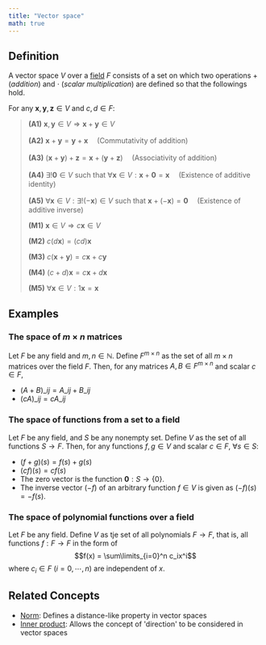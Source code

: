 ```yaml
---
title: "Vector space"
math: true
---
```


## Definition

A vector space $V$ over a [field](notes/Field.md) $F$ consists of a set on which two operations $+$ (_addition_) and $\cdot$ (_scalar multiplication_) are defined so that the followings hold.

For any $\mathbf{x}, \mathbf{y}, \mathbf{z} \in V$ and $c, d \in F$:
> **(A1)** $\mathbf{x}, \mathbf{y} \in V \Rightarrow \mathbf{x} + \mathbf{y} \in V$
>
> **(A2)** $\mathbf{x} + \mathbf{y} = \mathbf{y} + \mathbf{x}$ 　(Commutativity of addition)
>
> **(A3)** $(\mathbf{x} + \mathbf{y}) + \mathbf{z} = \mathbf{x} + (\mathbf{y} + \mathbf{z})$ 　(Associativity of addition)
>
> **(A4)** $\exists ! \mathbf{0} \in V$ such that $\forall \mathbf{x} \in V: \mathbf{x} + \mathbf{0} = \mathbf{x}$ 　(Existence of additive identity)
>
> **(A5)** $\forall \mathbf{x} \in V: \exists ! (-\mathbf{x}) \in V$ such that $\mathbf{x} + (-\mathbf{x}) = \mathbf{0}$ 　(Existence of additive inverse)
>
> **(M1)** $\mathbf{x} \in V \Rightarrow c\mathbf{x} \in V$
>
> **(M2)** $c(d\mathbf{x}) = (cd)\mathbf{x}$
>
> **(M3)** $c(\mathbf{x} + \mathbf{y}) = c\mathbf{x} + c\mathbf{y}$
>
> **(M4)** $(c + d)\mathbf{x} = c\mathbf{x} + d\mathbf{x}$
>
> **(M5)** $\forall \mathbf{x} \in V: 1\mathbf{x} = \mathbf{x}$

## Examples
### The space of $m \times n$ matrices
Let $F$ be any field and $m, n \in \mathbb{N}$. Define $F^{m\times n}$ as the set of all $m\times n$ matrices over the field $F$. Then, for any matrices $A, B \in F^{m \times n}$ and scalar $c \in F$,
- $(A + B)\_{ij} = A\_{ij} + B\_{ij}$
- $(cA)\_{ij} = cA\_{ij}$

### The space of functions from a set to a field
Let $F$ be any field, and $S$ be any nonempty set. Define $V$ as the set of all functions $S \to F$. Then, for any functions $f, g \in V$ and scalar $c \in F$, $\forall s \in S$:
- $(f + g)(s) = f(s) + g(s)$
- $(cf)(s) = cf(s)$
- The zero vector is the function $\mathbf{0}: S \to \{0\}$.
- The inverse vector $(-f)$ of an arbitrary function $f \in V$ is given as $(-f)(s) = -f(s)$.

### The space of polynomial functions over a field
Let $F$ be any field. Define $V$ as tje set of all polynomials $F \to F$, that is, all functions $f: F \to F$ in the form of
$$f(x) = \sum\limits_{i=0}^n c_ix^i$$
where $c_i \in F$ $(i= 0, \cdots, n)$ are independent of $x$.


## Related Concepts
- [Norm](notes/Norm.md): Defines a distance-like property in vector spaces
- [Inner product](notes/Inner%20product.md): Allows the concept of 'direction' to be considered in vector spaces
 